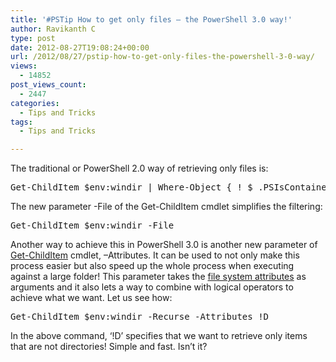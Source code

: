 ```yaml
---
title: '#PSTip How to get only files – the PowerShell 3.0 way!'
author: Ravikanth C
type: post
date: 2012-08-27T19:08:24+00:00
url: /2012/08/27/pstip-how-to-get-only-files-the-powershell-3-0-way/
views:
  - 14852
post_views_count:
  - 2447
categories:
  - Tips and Tricks
tags:
  - Tips and Tricks

---
```

The traditional or PowerShell 2.0 way of retrieving only files is:

<pre class="brush: powershell; title: ; notranslate" title="">Get-ChildItem $env:windir | Where-Object { ! $_.PSIsContainer }
</pre>

The new parameter -File of the Get-ChildItem cmdlet simplifies the filtering:

<pre class="brush: powershell; title: ; notranslate" title="">Get-ChildItem $env:windir -File
</pre>

Another way to achieve this in PowerShell 3.0 is another new parameter of [Get-ChildItem][1] cmdlet, –Attributes. It can be used to not only make this process easier but also speed up the whole process when executing against a large folder! This parameter takes the [file system attributes][2] as arguments and it also lets a way to combine with logical operators to achieve what we want. Let us see how:

<pre class="brush: powershell; title: ; notranslate" title="">Get-ChildItem $env:windir -Recurse -Attributes !D
</pre>

In the above command, ‘!D’ specifies that we want to retrieve only items that are not directories! Simple and fast. Isn’t it?

[1]: http://technet.microsoft.com/en-us/library/hh847897.aspx
[2]: http://msdn.microsoft.com/en-us/library/system.io.fileattributes(lightweight).aspx